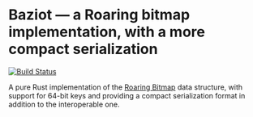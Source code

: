 # Baziot — a Roaring bitmap implementation, with a more compact serialization

[![Build Status](https://img.shields.io/github/workflow/status/grim7reaper/baziot/Build)](https://github.com/grim7reaper/baziot/actions)

A pure Rust implementation of the [Roaring Bitmap](http://roaringbitmap.org/)
data structure, with support for 64-bit keys and providing a compact
serialization format in addition to the interoperable one.
